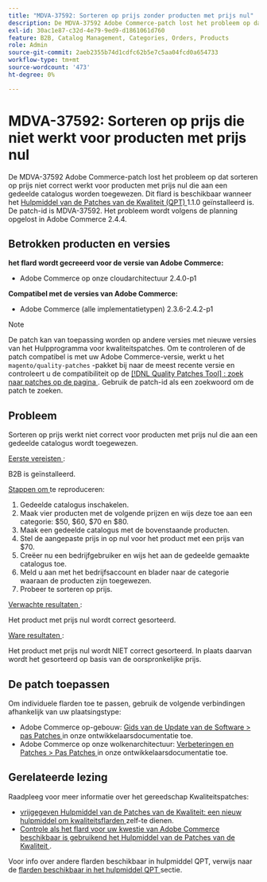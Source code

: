 ```yaml
---
title: "MDVA-37592: Sorteren op prijs zonder producten met prijs nul"
description: De MDVA-37592 Adobe Commerce-patch lost het probleem op dat sorteren op prijs niet correct werkt voor producten met prijs nul die aan een gedeelde catalogus worden toegewezen. Deze patch is beschikbaar wanneer [Quality Patches Tool (QPT)] (/help/announcements/adobe-commerce-announcements/magento-quality-patches-released-new-tool-to-self-serve-quality-patches.md) 1.1.0 is geïnstalleerd. De patch-id is MDVA-37592. Het probleem wordt volgens de planning opgelost in Adobe Commerce 2.4.4.
exl-id: 30ac1e87-c32d-4e79-9ed9-d1861061d760
feature: B2B, Catalog Management, Categories, Orders, Products
role: Admin
source-git-commit: 2aeb2355b74d1cdfc62b5e7c5aa04fcd0a654733
workflow-type: tm+mt
source-wordcount: '473'
ht-degree: 0%

---
```


# MDVA-37592: Sorteren op prijs die niet werkt voor producten met prijs nul

De MDVA-37592 Adobe Commerce-patch lost het probleem op dat sorteren op prijs niet correct werkt voor producten met prijs nul die aan een gedeelde catalogus worden toegewezen. Dit flard is beschikbaar wanneer het [ Hulpmiddel van de Patches van de Kwaliteit (QPT) ](/help/announcements/adobe-commerce-announcements/magento-quality-patches-released-new-tool-to-self-serve-quality-patches.md) 1.1.0 geïnstalleerd is. De patch-id is MDVA-37592. Het probleem wordt volgens de planning opgelost in Adobe Commerce 2.4.4.

## Betrokken producten en versies

**het flard wordt gecreeerd voor de versie van Adobe Commerce:**

* Adobe Commerce op onze cloudarchitectuur 2.4.0-p1

**Compatibel met de versies van Adobe Commerce:**

* Adobe Commerce (alle implementatietypen) 2.3.6-2.4.2-p1

>[!NOTE]
>
>De patch kan van toepassing worden op andere versies met nieuwe versies van het Hulpprogramma voor kwaliteitspatches. Om te controleren of de patch compatibel is met uw Adobe Commerce-versie, werkt u het `magento/quality-patches` -pakket bij naar de meest recente versie en controleert u de compatibiliteit op de [[!DNL Quality Patches Tool] : zoek naar patches op de pagina ](https://experienceleague.adobe.com/tools/commerce-quality-patches/index.html) . Gebruik de patch-id als een zoekwoord om de patch te zoeken.

## Probleem

Sorteren op prijs werkt niet correct voor producten met prijs nul die aan een gedeelde catalogus wordt toegewezen.

<u> Eerste vereisten </u>:

B2B is geïnstalleerd.

<u> Stappen om </u> te reproduceren:

1. Gedeelde catalogus inschakelen.
1. Maak vier producten met de volgende prijzen en wijs deze toe aan een categorie: $50, $60, $70 en $80.
1. Maak een gedeelde catalogus met de bovenstaande producten.
1. Stel de aangepaste prijs in op nul voor het product met een prijs van $70.
1. Creëer nu een bedrijfgebruiker en wijs het aan de gedeelde gemaakte catalogus toe.
1. Meld u aan met het bedrijfsaccount en blader naar de categorie waaraan de producten zijn toegewezen.
1. Probeer te sorteren op prijs.

<u> Verwachte resultaten </u>:

Het product met prijs nul wordt correct gesorteerd.

<u> Ware resultaten </u>:

Het product met prijs nul wordt NIET correct gesorteerd. In plaats daarvan wordt het gesorteerd op basis van de oorspronkelijke prijs.

## De patch toepassen

Om individuele flarden toe te passen, gebruik de volgende verbindingen afhankelijk van uw plaatsingstype:

* Adobe Commerce op-gebouw: [ Gids van de Update van de Software > pas Patches ](https://experienceleague.adobe.com/en/docs/commerce-operations/tools/quality-patches-tool/usage) in onze ontwikkelaarsdocumentatie toe.
* Adobe Commerce op onze wolkenarchitectuur: [ Verbeteringen en Patches > Pas Patches ](https://experienceleague.adobe.com/en/docs/commerce-cloud-service/user-guide/develop/upgrade/apply-patches) in onze ontwikkelaarsdocumentatie toe.

## Gerelateerde lezing

Raadpleeg voor meer informatie over het gereedschap Kwaliteitspatches:

* [ vrijgegeven Hulpmiddel van de Patches van de Kwaliteit: een nieuw hulpmiddel om kwaliteitsflarden ](/help/announcements/adobe-commerce-announcements/magento-quality-patches-released-new-tool-to-self-serve-quality-patches.md) zelf-te dienen.
* [ Controle als het flard voor uw kwestie van Adobe Commerce beschikbaar is gebruikend het Hulpmiddel van de Patches van de Kwaliteit ](/help/support-tools/patches-available-in-qpt-tool/check-patch-for-magento-issue-with-magento-quality-patches.md).

Voor info over andere flarden beschikbaar in hulpmiddel QPT, verwijs naar de [ flarden beschikbaar in het hulpmiddel QPT ](https://support.magento.com/hc/en-us/sections/360010506631-Patches-available-in-QPT-tool-) sectie.
